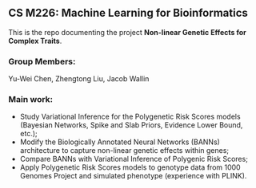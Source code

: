## CS M226: Machine Learning for Bioinformatics

This is the repo documenting the project **Non-linear Genetic Effects for Complex Traits**.

### Group Members: 
  Yu-Wei Chen, Zhengtong Liu, Jacob Wallin

### Main work:
* Study Variational Inference for the Polygenetic Risk Scores models (Bayesian Networks, Spike and Slab Priors, Evidence Lower Bound, etc.);
* Modify the Biologically Annotated Neural Networks (BANNs) architecture to capture non-linear genetic effects within genes;
* Compare BANNs with Variational Inference of Polygenic Risk Scores;
* Apply Polygenetic Risk Scores models to genotype data from 1000 Genomes Project and simulated phenotype (experience with PLINK).
